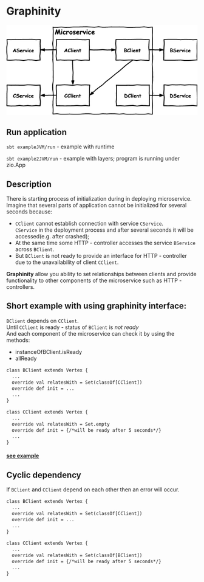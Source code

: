 # Graphinity

![graphinity](/img/example.png)

## Run application

`sbt exampleJVM/run` - example with runtime

`sbt example2JVM/run` - example with layers; program is running under zio.App

## Description

There is starting process of initialization during in deploying microservice.</br>
Imagine that several parts of application cannot be initialized for several seconds because:

- `CClient` cannot establish connection with service `CService`.</br>
`CService` in the deployment process and after several seconds it will be accessed(e.g. after crashed);
- At the same time some HTTP - controller accesses the service `BService` across `BClient`.
- But `BClient` is not ready to provide an interface for HTTP - controller due to the unavailability of client `CClient`.

**Graphinity** allow you ability to set relationships between clients and provide functionality to other components of the microservice such as HTTP - controllers.

## Short example with using **graphinity** interface:

`BClient` depends on `CClient`.</br>
Until `CClient` is ready - status of `BClient` is *not ready*</br>
And each component of the microservice can check it by using the methods:

- instanceOfBClient.isReady
- allReady

```
class BClient extends Vertex {
  ...        
  override val relatesWith = Set(classOf[CClient])
  override def init = ...
  ...
}
```

```
class CClient extends Vertex {
  ...        
  override val relatesWith = Set.empty
  override def init = {/*will be ready after 5 seconds*/}
  ...
}
```

#### [see example](https://github.com/korotinm/graphinity/blob/master/example/src/main/scala/graphinity/example/Example.scala)

## Cyclic dependency

If `BClient` and `CClient` depend on each other then an error will occur.

```
class BClient extends Vertex {
  ...        
  override val relatesWith = Set(classOf[CClient])
  override def init = ...
  ...
}
```

```
class CClient extends Vertex {
  ...        
  override val relatesWith = Set(classOf[BClient])
  override def init = {/*will be ready after 5 seconds*/}
  ...
}
```